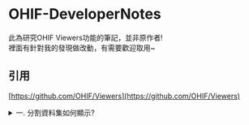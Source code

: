 # OHIF-DeveloperNotes
此為研究OHIF Viewers功能的筆記，並非原作者!  
裡面有針對我的發現做改動，有需要歡迎取用~

## 引用
[https://github.com/OHIF/Viewers](https://github.com/OHIF/Viewers)


<details>
<summary>一. 分割資料集如何顯示?</summary>
  123
</details>
